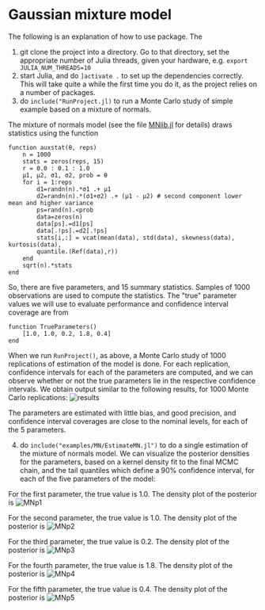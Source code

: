 # Gaussian mixture model
The following is an explanation of how to use package. The 

1. git clone the project into a directory. Go to that directory, set the appropriate number of Julia threads, given your hardware, e.g. ```export JULIA_NUM_THREADS=10```
2. start Julia, and do ```]activate .``` to set up the dependencies correctly. This will take quite a while the first time you do it, as the project relies on a number of packages.
3. do ```include("RunProject.jl)```  to run a Monte Carlo study of simple example based on a mixture of normals. 

The mixture of normals model (see the file [MNlib.jl](https://github.com/mcreel/SNM/blob/master/examples/MN/MNlib.jl) for details) draws statistics using the function
```
function auxstat(θ, reps)
    n = 1000
    stats = zeros(reps, 15)
    r = 0.0 : 0.1 : 1.0
    μ1, μ2, σ1, σ2, prob = θ
    for i = 1:reps
        d1=randn(n).*σ1 .+ μ1
        d2=randn(n).*(σ1+σ2) .+ (μ1 - μ2) # second component lower mean and higher variance
        ps=rand(n).<prob
        data=zeros(n)
        data[ps].=d1[ps]
        data[.!ps].=d2[.!ps]
        stats[i,:] = vcat(mean(data), std(data), skewness(data), kurtosis(data),
        quantile.(Ref(data),r))
    end
    sqrt(n).*stats
end    

```    

So, there are five parameters, and 15 summary statistics. Samples of 1000 observations are used to compute the statistics. The "true" parameter values we will use to evaluate performance and confidence interval coverage are from
```
function TrueParameters()
    [1.0, 1.0, 0.2, 1.8, 0.4]
end
```    

When we run ```RunProject()```, as above, a Monte Carlo study of 1000 replications of estimation of the model is done. For each replication, confidence intervals for each of the parameters are computed, and we can observe whether or not the true parameters lie in the respective confidence intervals. We obtain output similar to the following results, for 1000 Monte Carlo replications:
![results](https://github.com/mcreel/SNM/blob/master/examples/MN/results.png)

The parameters are estimated with little bias, and good precision, and confidence interval coverages are close to the nominal levels, for each of the 5 parameters.


4. do ```include("examples/MN/EstimateMN.jl")``` to do a single estimation of the mixture of normals model. We can visualize the posterior densities for the parameters, based on a kernel density fit to the final MCMC chain, and the tail quantiles which define a 90% confidence interval, for each of the five parameters of the model:

For the first parameter, the true value is 1.0. The density plot of the posterior is
![MNp1](https://github.com/mcreel/SNM/blob/master/examples/MN/MNp1.png)

For the second parameter, the true value is 1.0. The density plot of the posterior is
![MNp2](https://github.com/mcreel/SNM/blob/master/examples/MN/MNp2.png)

For the third parameter, the true value is 0.2. The density plot of the posterior is
![MNp3](https://github.com/mcreel/SNM/blob/master/examples/MN/MNp3.png)

For the fourth parameter, the true value is 1.8. The density plot of the posterior is
![MNp4](https://github.com/mcreel/SNM/blob/master/examples/MN/MNp4.png)

For the fifth parameter, the true value is 0.4. The density plot of the posterior is
![MNp5](https://github.com/mcreel/SNM/blob/master/examples/MN/MNp5.png)

